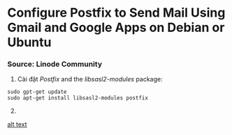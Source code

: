 # Configure Postfix to Send Mail Using Gmail and Google Apps on Debian or Ubuntu
### Source:  Linode Community
1. Cài đặt *Postfix* and the *libsasl2-modules* package:
```
sudo gpt-get update
sudo apt-get install libsasl2-modules postfix
```
2. 
[alt text](https://github.com/riletan/fresherproject_vng/blob/master/doc/figure/worked.png "Logo")